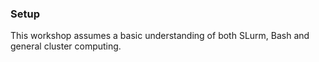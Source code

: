 ### Setup

This workshop assumes a basic understanding of both SLurm, Bash and general cluster computing.

